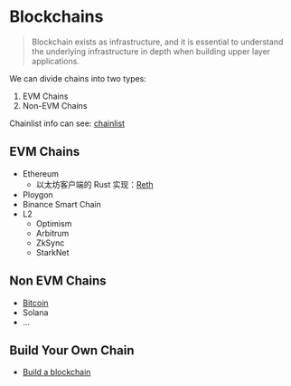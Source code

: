 # Blockchains

> Blockchain exists as infrastructure, and it is essential to understand the underlying infrastructure in depth when building upper layer applications.

We can divide chains into two types:

1. EVM Chains
2. Non-EVM Chains

Chainlist info can see: [chainlist](chainlist.md)

## EVM Chains

- Ethereum
  - 以太坊客户端的 Rust 实现：[Reth](Reth.md)
- Ploygon
- Binance Smart Chain
- L2
  - Optimism
  - Arbitrum
  - ZkSync
  - StarkNet

## Non EVM Chains

- [Bitcoin](bitcoin/README.md)
- Solana
- ...

## Build Your Own Chain

- [Build a blockchain](build-blockchain.md)
